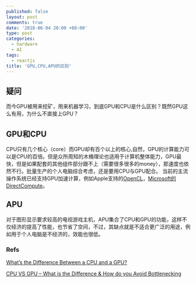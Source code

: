 ```yaml
---
published: false
layout: post
comments: true
date: '2018-06-04 20:00 +08:00'
type: post
categories:
  - hardware
  - AI
tags:
  - reactjs
title: 'GPU,CPU,APU的区别'
---
```

## 疑问
而今GPU被用来挖矿，用来机器学习，到底GPU和CPU是什么区别？既然GPU这么有用，为什么不直接上GPU？

## GPU和CPU
CPU只有几个核心（core）而GPU却有百个以上的核心,自然，GPU的计算能力可以是CPU的百倍。但是众所周知的木桶理论也适用于计算机整体能力，GPU最快，但是如果配套的其他组件部分跟不上（需要很多很多的money），那速度也依然不行。批量生产的个人电脑综合考虑，还是要用CPU与GPU配合。
当前的主流操作系统已经支持GPU加速计算，例如Apple支持的[OpenCL](https://www.khronos.org/opencl/)，[Microsoft的DirectCompute](https://blogs.msdn.microsoft.com/chuckw/2010/07/14/directcompute/)。

## APU
对于图形显示要求较高的电视游戏主机，APU集合了CPU和GPU的功能，这样不仅经济的提高了性能，也节省了空间，不过，其缺点就是不适合更广泛的用途，例如用于个人电脑是不经济的，效能也很低。


### Refs
[What’s the Difference Between a CPU and a GPU?](https://blogs.nvidia.com/blog/2009/12/16/whats-the-difference-between-a-cpu-and-a-gpu/)

[CPU VS GPU – What is the Difference & How do you Avoid Bottlenecking](https://www.progamerreview.com/cpu-vs-gpu/)

